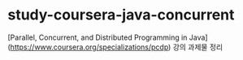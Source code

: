 # study-coursera-java-concurrent

[Parallel, Concurrent, and Distributed Programming in Java] (https://www.coursera.org/specializations/pcdp) 강의 과제물 정리
